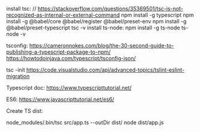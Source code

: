 install tsc: // https://stackoverflow.com/questions/35369501/tsc-is-not-recognized-as-internal-or-external-command
     npm install -g typescript
     npm install -g @babel/core @babel/register @babel/preset-env
     npm install -g @babel/preset-typescript
     tsc -v
install ts-node: 
    npm install -g ts-node
    ts-node -v

tsconfig: 
    https://cameronnokes.com/blog/the-30-second-guide-to-publishing-a-typescript-package-to-npm/
    https://howtodoinjava.com/typescript/tsconfig-json/

tsc -init
https://code.visualstudio.com/api/advanced-topics/tslint-eslint-migration

Typescript doc: https://www.typescripttutorial.net/

ES6: https://www.javascripttutorial.net/es6/

Create TS dist: 


node_modules/.bin/tsc src/app.ts --outDir dist/
node dist/app.js